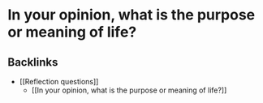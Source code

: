 # In your opinion, what is the purpose or meaning of life?
## Backlinks
* [[Reflection questions]]
	* [[In your opinion, what is the purpose or meaning of life?]]

<!-- #p2 -->

<!-- {BearID:9FB4F816-7858-4082-B545-59DC09320D61-92666-0000AEA8DD34E9CD} -->
